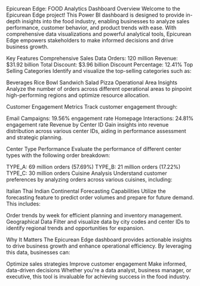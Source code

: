 Epicurean Edge: FOOD Analytics Dashboard
Overview
Welcome to the Epicurean Edge project! This Power BI dashboard is designed to provide in-depth insights into the food industry, enabling businesses to analyze sales performance, customer behavior, and product trends with ease. With comprehensive data visualizations and powerful analytical tools, Epicurean Edge empowers stakeholders to make informed decisions and drive business growth.

Key Features
Comprehensive Sales Data
Orders: 120 million
Revenue: $31.92 billion
Total Discount: $3.96 billion
Discount Percentage: 12.41%
Top Selling Categories
Identify and visualize the top-selling categories such as:

Beverages
Rice Bowl
Sandwich
Salad
Pizza
Operational Area Insights
Analyze the number of orders across different operational areas to pinpoint high-performing regions and optimize resource allocation.

Customer Engagement Metrics
Track customer engagement through:

Email Campaigns: 19.56% engagement rate
Homepage Interactions: 24.81% engagement rate
Revenue by Center ID
Gain insights into revenue distribution across various center IDs, aiding in performance assessment and strategic planning.

Center Type Performance
Evaluate the performance of different center types with the following order breakdown:

TYPE_A: 69 million orders (57.69%)
TYPE_B: 21 million orders (17.22%)
TYPE_C: 30 million orders
Cuisine Analysis
Understand customer preferences by analyzing orders across various cuisines, including:

Italian
Thai
Indian
Continental
Forecasting Capabilities
Utilize the forecasting feature to predict order volumes and prepare for future demand. This includes:

Order trends by week for efficient planning and inventory management.
Geographical Data
Filter and visualize data by city codes and center IDs to identify regional trends and opportunities for expansion.

Why It Matters
The Epicurean Edge dashboard provides actionable insights to drive business growth and enhance operational efficiency. By leveraging this data, businesses can:

Optimize sales strategies
Improve customer engagement
Make informed, data-driven decisions
Whether you're a data analyst, business manager, or executive, this tool is invaluable for achieving success in the food industry.
